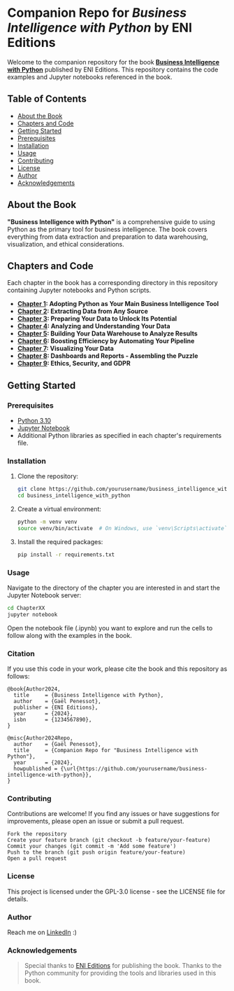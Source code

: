 # Companion Repo for _Business Intelligence with Python_ by ENI Editions

Welcome to the companion repository for the book **[Business Intelligence with Python](https://amzn.to/40fyaE9)** published by ENI Editions. This repository contains the code examples and Jupyter notebooks referenced in the book.

## Table of Contents

- [About the Book](#about-the-book)
- [Chapters and Code](#chapters-and-code)
- [Getting Started](#getting-started)
- [Prerequisites](#prerequisites)
- [Installation](#installation)
- [Usage](#usage)
- [Contributing](#contributing)
- [License](#license)
- [Author](#author)
- [Acknowledgements](#acknowledgements)

## About the Book

**"Business Intelligence with Python"** is a comprehensive guide to using Python as the primary tool for business intelligence. The book covers everything from data extraction and preparation to data warehousing, visualization, and ethical considerations.

## Chapters and Code

Each chapter in the book has a corresponding directory in this repository containing Jupyter notebooks and Python scripts.

- **[Chapter 1](./Chapter01): Adopting Python as Your Main Business Intelligence Tool**
- **[Chapter 2](./Chapter02): Extracting Data from Any Source**
- **[Chapter 3](./Chapter03): Preparing Your Data to Unlock Its Potential**
- **[Chapter 4](./Chapter04): Analyzing and Understanding Your Data**
- **[Chapter 5](./Chapter05): Building Your Data Warehouse to Analyze Results**
- **[Chapter 6](./Chapter06): Boosting Efficiency by Automating Your Pipeline**
- **[Chapter 7](./Chapter07): Visualizing Your Data**
- **[Chapter 8](./Chapter08): Dashboards and Reports - Assembling the Puzzle**
- **[Chapter 9](./Chapter09): Ethics, Security, and GDPR**

## Getting Started

### Prerequisites

- [Python 3.10](https://www.python.org/)
- [Jupyter Notebook](https://jupyter.org/)
- Additional Python libraries as specified in each chapter's requirements file.

### Installation

1. Clone the repository:
    ```bash
    git clone https://github.com/yourusername/business_intelligence_with_python.git
    cd business_intelligence_with_python
    ```

2. Create a virtual environment:
    ```bash
    python -m venv venv
    source venv/bin/activate  # On Windows, use `venv\Scripts\activate`
    ```

3. Install the required packages:
    ```bash
    pip install -r requirements.txt
    ```

### Usage

Navigate to the directory of the chapter you are interested in and start the Jupyter Notebook server:
```bash
cd ChapterXX
jupyter notebook
```

Open the notebook file (.ipynb) you want to explore and run the cells to follow along with the examples in the book.

### Citation

If you use this code in your work, please cite the book and this repository as follows:

```
@book{Author2024,
  title     = {Business Intelligence with Python},
  author    = {Gaël Penessot},
  publisher = {ENI Editions},
  year      = {2024},
  isbn      = {1234567890},
}

@misc{Author2024Repo,
  author    = {Gaël Penessot},
  title     = {Companion Repo for "Business Intelligence with Python"},
  year      = {2024},
  howpublished = {\url{https://github.com/yourusername/business-intelligence-with-python}},
}
```

### Contributing

Contributions are welcome! If you find any issues or have suggestions for improvements, please open an issue or submit a pull request.

    Fork the repository
    Create your feature branch (git checkout -b feature/your-feature)
    Commit your changes (git commit -m 'Add some feature')
    Push to the branch (git push origin feature/your-feature)
    Open a pull request

### License

This project is licensed under the GPL-3.0 license - see the LICENSE file for details.

### Author

Reach me on [LinkedIn](https://www.linkedin.com/in/gael-penessot/) :)

### Acknowledgements

> Special thanks to [ENI Editions](https://www.editions-eni.fr/) for publishing the book.
> Thanks to the Python community for providing the tools and libraries used in this book.
